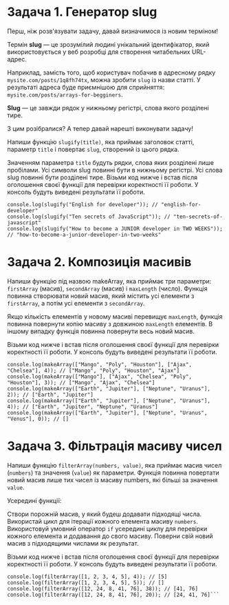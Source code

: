 ﻿# Задача 1. Генератор slug

Перш, ніж розв'язувати задачу, давай визначимося із новим терміном!

Термін **slug** — це зрозумілий людині унікальний ідентифікатор, який використовується у веб розробці для створення читабельних URL-адрес.

Наприклад, замість того, щоб користувач побачив в адресному рядку ```mysite.com/posts/1q8fh74tx```, можна зробити ```slug``` із назви статті. У результаті адреса буде приємнішою для сприйняття: ```mysite.com/posts/arrays-for-begginers```.

**Slug** — це завжди рядок у нижньому регістрі, слова якого розділені тире.

З цим розібралися? А тепер давай нарешті виконувати задачу!

Напиши функцію ```slugify(title)```, яка приймає заголовок статті, параметр ```title``` і повертає ```slug```, створений із цього рядка.

Значенням параметра ```title``` будуть рядки, слова яких розділені лише пробілами.
Усі символи slug повинні бути в нижньому регістрі.
Усі слова slug повинні бути розділені тире.
Візьми код нижче і встав після оголошення своєї функції для перевірки коректності її роботи. У консоль будуть виведені результати її роботи.



```console.log(slugify("Arrays for begginers")); // "arrays-for-begginers"
console.log(slugify("English for developer")); // "english-for-developer"
console.log(slugify("Ten secrets of JavaScript")); // "ten-secrets-of-javascript"
console.log(slugify("How to become a JUNIOR developer in TWO WEEKS")); // "how-to-become-a-junior-developer-in-two-weeks"
```

# Задача 2. Композиція масивів

Напиши функцію під назвою makeArray, яка приймає три параметри: ```firstArray``` (масив), ```secondArray``` (масив) і ```maxLength``` (число). Функція повинна створювати новий масив, який містить усі елементи з ```firstArray```, а потім усі елементи з ```secondArray```.

Якщо кількість елементів у новому масиві перевищує ```maxLength```, функція повинна повернути копію масиву з довжиною ```maxLength``` елементів.
В іншому випадку функція повинна повернути весь новий масив.

Візьми код нижче і встав після оголошення своєї функції для перевірки коректності її роботи. У консоль будуть виведені результати її роботи.

```console.log(makeArray(["Mango", "Poly"], ["Ajax", "Chelsea"], 3)); // ["Mango", "Poly", "Ajax"]
console.log(makeArray(["Mango", "Poly", "Houston"], ["Ajax", "Chelsea"], 4)); // ["Mango", "Poly", "Houston", "Ajax"]
console.log(makeArray(["Mango"], ["Ajax", "Chelsea", "Poly", "Houston"], 3)); // ["Mango", "Ajax", "Chelsea"]
console.log(makeArray(["Earth", "Jupiter"], ["Neptune", "Uranus"], 2)); // ["Earth", "Jupiter"]
console.log(makeArray(["Earth", "Jupiter"], ["Neptune", "Uranus"], 4)); // ["Earth", "Jupiter", "Neptune", "Uranus"]
console.log(makeArray(["Earth", "Jupiter"], ["Neptune", "Uranus", "Venus"], 0)); // []
```

# Задача 3. Фільтрація масиву чисел

Напиши функцію ```filterArray(numbers, value)```, яка приймає масив чисел (```numbers```) та значення (```value```) як параметри. Функція повинна повертати новий масив лише тих чисел із масиву numbers, які більші за значення ```value```.

Усередині функції:

Створи порожній масив, у який будеш додавати підходящі числа.
Використай цикл для ітерації кожного елемента масиву ```numbers```.
Використовуй умовний оператор ```if``` усередині циклу для перевірки кожного елемента и додавання до свого масиву.
Поверни свій новий масив з підходящими числами як результат.


Візьми код нижче і встав після оголошення своєї функції для перевірки коректності її роботи. У консоль будуть виведені результати її роботи.

```console.log(filterArray([1, 2, 3, 4, 5], 3)); // [4, 5]
console.log(filterArray([1, 2, 3, 4, 5], 4)); // [5]
console.log(filterArray([1, 2, 3, 4, 5], 5)); // []
console.log(filterArray([12, 24, 8, 41, 76], 38)); // [41, 76]
console.log(filterArray([12, 24, 8, 41, 76], 20)); // [24, 41, 76]```
